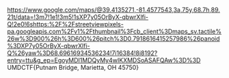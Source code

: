 https://www.google.com/maps/@39.4135271,-81.4577543,3a,75y,68.7h,89.21t/data=!3m7!1e1!3m5!1sXP7y05OrByX-qbwrXlfi-Q!2e0!6shttps:%2F%2Fstreetviewpixels-pa.googleapis.com%2Fv1%2Fthumbnail%3Fcb_client%3Dmaps_sv.tactile%26w%3D900%26h%3D600%26pitch%3D0.7918616415257986%26panoid%3DXP7y05OrByX-qbwrXlfi-Q%26yaw%3D68.69616934536234!7i16384!8i8192?entry=ttu&g_ep=EgoyMDI1MDQyMy4wIKXMDSoASAFQAw%3D%3D
UMDCTF{Putnam Bridge, Marietta, OH 45750}
